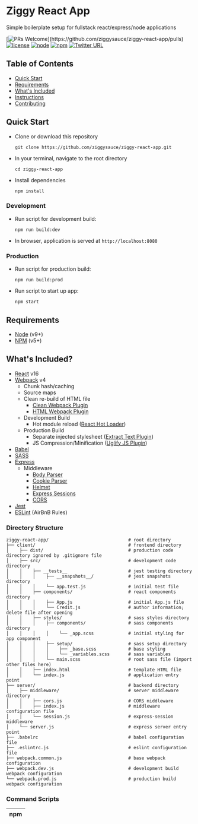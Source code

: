 # Ziggy React App  
Simple boilerplate setup for fullstack react/express/node applications


[![PRs Welcome](https://img.shields.io/badge/PRs-welcome-brightgreen.svg?)](https://github.com/ziggysauce/ziggy-react-app/pulls)
[![license](https://img.shields.io/badge/license-MIT-brightgreen.svg)](https://github.com/ziggysauce/ziggy-react-app/blob/master/LICENSE)
[![node](https://img.shields.io/badge/node-v9.4.0-brightgreen.svg)](https://nodejs.org/en/)
[![npm](https://img.shields.io/badge/npm-v5.6.0-blue.svg)](https://www.npmjs.com/)
[![Twitter URL](https://img.shields.io/twitter/url/http/shields.io.svg?style=social)](https://twitter.com/intent/tweet?text=Starting%20a%20new%20react%20app%20using%20ziggy-react-app!&url=https://github.com/ziggysauce/ziggy-react-app&via=ziggysauce&hashtags=react,boilerplate,webpack,babel,sass)


## Table of Contents
* [Quick Start](#quick-start)
* [Requirements](#requirements)
* [What's Included](#whats-included)
* [Instructions](#instructions)
* [Contributing](#contributing)

## Quick Start
* Clone or download this repository  
  ```
  git clone https://github.com/ziggysauce/ziggy-react-app.git
  ```  
* In your terminal, navigate to the root directory  
  ```
  cd ziggy-react-app
  ```  
* Install dependencies  
  ```
  npm install
  ```

### Development
* Run script for development build:  
  ```
  npm run build:dev
  ```  
* In browser, application is served at `http://localhost:8080`

### Production
* Run script for production build:  
  ```
  npm run build:prod
  ```  
* Run script to start up app:  
  ```
  npm start
  ```  


## Requirements
* [Node](https://nodejs.org/en/) (v9+)
* [NPM](https://www.npmjs.com/) (v5+)


## What's Included?
* [React](https://reactjs.org/) v16
* [Webpack](https://webpack.js.org/) v4
  * Chunk hash/caching
  * Source maps
  * Clean re-build of HTML file
    * [Clean Webpack Plugin](https://github.com/johnagan/clean-webpack-plugin)
    * [HTML Webpack Plugin](https://github.com/jantimon/html-webpack-plugin)
  * Development Build
    * Hot module reload ([React Hot Loader](https://github.com/gaearon/react-hot-loader))
  * Production Build
    * Separate injected stylesheet ([Extract Text Plugin](https://github.com/webpack-contrib/extract-text-webpack-plugin))
    * JS Compression/Minification ([Uglify JS Plugin](https://github.com/webpack-contrib/uglifyjs-webpack-plugin))
* [Babel](http://babeljs.io/)  
* [SASS](https://sass-lang.com/)  
* [Express](https://expressjs.com/)  
  * Middleware
    * [Body Parser](https://github.com/expressjs/body-parser)
    * [Cookie Parser](https://github.com/expressjs/cookie-parser) 
    * [Helmet](https://github.com/helmetjs/helmet)  
    * [Express Sessions](https://github.com/expressjs/session)  
    * [CORS](https://github.com/expressjs/cors)   
* [Jest](https://facebook.github.io/jest/)  
* [ESLint](https://eslint.org/) (AirBnB Rules)

### Directory Structure
```
ziggy-react-app/                              # root directory
├── client/                                   # frontend directory
│    ├── dist/                                # production code directory ignored by .gitignore file
│    ├── src/                                 # development code directory
│    │    ├── __tests__                       # jest testing directory
│    │    │    ├── __snapshots__/             # jest snapshots directory
│    │    │    └── app.test.js                # initial test file
│    │    ├── components/                     # react components directory
│    │    │    ├── App.js                     # initial App.js file
│    │    │    └── Credit.js                  # author information; delete file after opening
│    │    ├── styles/                         # sass styles directory
│    │    │    ├── components/                # sass components directory
│    │    │    │    └── _app.scss             # initial styling for app component
│    │    │    ├── setup/                     # sass setup directory
│    │    │    │    ├── _base.scss            # base styling
│    │    │    │    └── _variables.scss       # sass variables
│    │    │    └── main.scss                  # root sass file (import other files here)
│    │    ├── index.html                      # template HTML file
│    │    └── index.js                        # application entry point
├── server/                                   # backend directory
│    ├── middleware/                          # server middleware directory
│    │    ├── cors.js                         # CORS middleware
│    │    ├── index.js                        # middleware configuration file
│    │    └── session.js                      # express-session middleware
│    └── server.js                            # express server entry point
├── .babelrc                                  # babel configuration file
├── .eslintrc.js                              # eslint configuration file
├── webpack.common.js                         # base webpack configuration
├── webpack.dev.js                            # development build webpack configuration
└── webpack.prod.js                           # production build webpack configuration
```

### Command Scripts
| npm <script>   |                     Function/Description                              |
| -------------- | --------------------------------------------------------------------- |
| start          | Starts app on express server at `localhost:5000`                      |
| test           | Runs all tests files (`.test.js` type)                                |
| test:verbose   | Displays individuals test results                                     |
| test:coverage  | Collects test coverage information and reports output                 |
| build:dev      | Runs developement webpack build (HMR enabled) at `localhost:8080`     |
| build:prod     | Runs production webpack build (`dist` directory created)              |


## Instructions
* Frontend
  * Delete the `Credit.js` file
  * Edit the `App.js` file
  * Edit the `_app.scss` file
  * SASS styling:
    * Be sure to add an underscore `_` before new `.scss` files
    * Add new scss files to `main.scss` as an import (order matters)
* Backend
  * Add a `.env` file to the root of your directory
    * Add the following code to your `.env` file:
      ```
      PORT=5000
      SESSION_SECRET=<your_session_secret_here>
      ```
    * Add your own `SESSION_SECRET` value
    * Edit .env variables however you see fit
    * Removing a variable from here may require changes throughout the app where `process.env` is called
* Testing
  * Run `npm test` to start all jest testing
  * Run `npm run test:verbose` to see jest testing details
  * Run `npm run test:coverage` to create coverage directory
    * Run `open coverage/lcov-report/index.html` to see jest testing coverage

## Contributing
This react app boilerplate is open source. Any feedback, issues, contributions, and requests are appreciated and encouraged.  

For more information:  
[Contributing Instructions](https://github.com/ziggysauce/ziggy-react-app/blob/master/CONTRIBUTING.md)  
[License](https://github.com/ziggysauce/ziggy-react-app/blob/master/LICENSE)  

If you found this repository helpful, please give me a follow and star this repository. Thanks for all the support!
